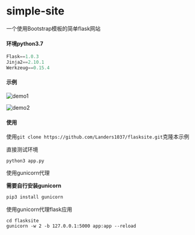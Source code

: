 # simple-site

一个使用Bootstrap模板的简单flask网站

#### 环境python3.7

```python
Flask==1.0.3
Jinja2==2.10.1
Werkzeug==0.15.4
```

#### 示例

![demo1](http://file.mgek.cc/images/mgek/simple-site/demo2.png)

![demo2](http://file.mgek.cc/images/mgek/simple-site/demo1.png)

#### 使用

使用`git clone https://github.com/Landers1037/flasksite.git`克隆本示例

直接测试环境

```shell
python3 app.py
```

使用gunicorn代理

**需要自行安装gunicorn**

```python
pip3 install gunicorn
```

使用gunicorn代理flask应用

```shell
cd flasksite
gunicorn -w 2 -b 127.0.0.1:5000 app:app --reload
```

